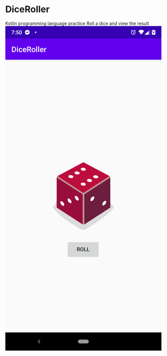 # DiceRoller
Kotlin programming language practice
Roll a dice and view the result
![image](https://github.com/bill0129bill/DiceRoller/blob/master/app/src/main/res/drawable/Sample.png)
